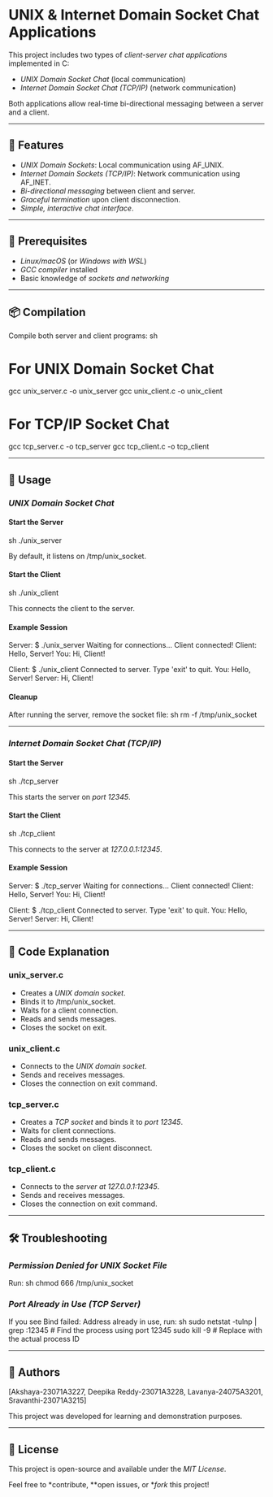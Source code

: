 # UNIX & Internet Domain Socket Chat Applications

This project includes two types of *client-server chat applications* implemented in C:
- *UNIX Domain Socket Chat* (local communication)
- *Internet Domain Socket Chat (TCP/IP)* (network communication)

Both applications allow real-time bi-directional messaging between a server and a client.

---

## 📌 Features
- *UNIX Domain Sockets*: Local communication using AF_UNIX.
- *Internet Domain Sockets (TCP/IP)*: Network communication using AF_INET.
- *Bi-directional messaging* between client and server.
- *Graceful termination* upon client disconnection.
- *Simple, interactive chat interface*.

---

## 🔧 Prerequisites
- *Linux/macOS* (or *Windows with WSL*)
- *GCC compiler* installed
- Basic knowledge of *sockets and networking*

---

## 📦 Compilation
Compile both server and client programs:
sh
# For UNIX Domain Socket Chat
gcc unix_server.c -o unix_server
gcc unix_client.c -o unix_client

# For TCP/IP Socket Chat
gcc tcp_server.c -o tcp_server
gcc tcp_client.c -o tcp_client


---

## 🚀 Usage
### *UNIX Domain Socket Chat*
#### Start the Server
sh
./unix_server

By default, it listens on /tmp/unix_socket.

#### Start the Client
sh
./unix_client

This connects the client to the server.

#### Example Session

Server:
$ ./unix_server
Waiting for connections...
Client connected!
Client: Hello, Server!
You: Hi, Client!



Client:
$ ./unix_client
Connected to server. Type 'exit' to quit.
You: Hello, Server!
Server: Hi, Client!


#### Cleanup
After running the server, remove the socket file:
sh
rm -f /tmp/unix_socket


---

### *Internet Domain Socket Chat (TCP/IP)*
#### Start the Server
sh
./tcp_server

This starts the server on *port 12345*.

#### Start the Client
sh
./tcp_client

This connects to the server at *127.0.0.1:12345*.

#### Example Session

Server:
$ ./tcp_server
Waiting for connections...
Client connected!
Client: Hello, Server!
You: Hi, Client!



Client:
$ ./tcp_client
Connected to server. Type 'exit' to quit.
You: Hello, Server!
Server: Hi, Client!


---

## 📜 Code Explanation
### unix_server.c
- Creates a *UNIX domain socket*.
- Binds it to /tmp/unix_socket.
- Waits for a client connection.
- Reads and sends messages.
- Closes the socket on exit.

### unix_client.c
- Connects to the *UNIX domain socket*.
- Sends and receives messages.
- Closes the connection on exit command.

### tcp_server.c
- Creates a *TCP socket* and binds it to *port 12345*.
- Waits for client connections.
- Reads and sends messages.
- Closes the socket on client disconnect.

### tcp_client.c
- Connects to the *server at 127.0.0.1:12345*.
- Sends and receives messages.
- Closes the connection on exit command.

---

## 🛠 Troubleshooting
### *Permission Denied for UNIX Socket File*
Run:
sh
chmod 666 /tmp/unix_socket


### *Port Already in Use (TCP Server)*
If you see Bind failed: Address already in use, run:
sh
sudo netstat -tulnp | grep :12345  # Find the process using port 12345
sudo kill -9 <PID>                 # Replace <PID> with the actual process ID


---

## 👥 Authors
[Akshaya-23071A3227, Deepika Reddy-23071A3228, Lavanya-24075A3201, Sravanthi-23071A3215]

This project was developed for learning and demonstration purposes.

---

## 📜 License
This project is open-source and available under the *MIT License*.

Feel free to *contribute, **open issues, or **fork* this project!
